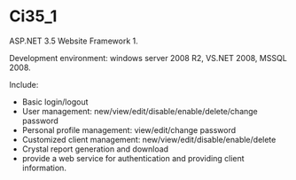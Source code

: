 Ci35_1
======

ASP.NET 3.5 Website Framework 1. 

Development environment: windows server 2008 R2, VS.NET 2008, MSSQL 2008.

Include:
- Basic login/logout
- User management: new/view/edit/disable/enable/delete/change password
- Personal profile management: view/edit/change password
- Customized client management: new/view/edit/disable/enable/delete
- Crystal report generation and download
- provide a web service for authentication and providing client information.
